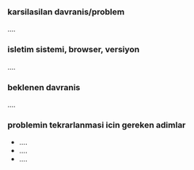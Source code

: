 ### karsilasilan davranis/problem
....

### isletim sistemi, browser, versiyon
....

### beklenen davranis
....

### problemin tekrarlanmasi icin gereken adimlar
- ....
- ....
- .... 
